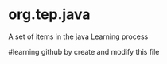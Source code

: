 # org.tep.java
A set of items in the java Learning process

#learning github by create and modify this file
